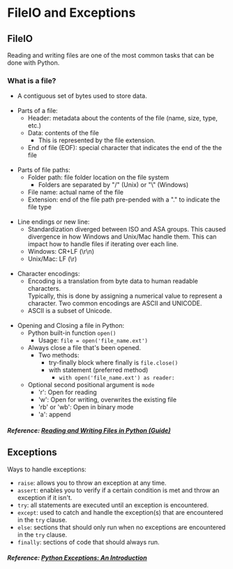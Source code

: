 # FileIO and Exceptions

## FileIO
Reading and writing files are one of the most common tasks that can be done 
with Python.

### What is a file?
* A contiguous set of bytes used to store data.
</br></br>
* Parts of a file:
  * Header: metadata about the contents of the file (name, size, type, etc.)
  * Data: contents of the file
    * This is represented by the file extension.
  * End of file (EOF): special character that indicates the end of the the file
</br></br>
* Parts of file paths:
  * Folder path: file folder location on the file system
    * Folders are separated by "/" (Unix) or "\\" (Windows)
  * File name: actual name of the file
  * Extension: end of the file path pre-pended with a "." to indicate the 
    file type
</br></br>
* Line endings or new line:
  * Standardization diverged between ISO and ASA groups.  This caused 
    divergence in how Windows and Unix/Mac handle them.  This can impact how 
    to handle files if iterating over each line.
  * Windows: CR+LF (\\r\\n)
  * Unix/Mac: LF (\\r)
</br></br>
* Character encodings:
  * Encoding is a translation from byte data to human readable characters.  
    Typically, this is done by assigning a numerical value to represent a 
    character.  Two common encodings are ASCII and UNICODE.
  * ASCII is a subset of Unicode.
</br></br>
* Opening and Closing a file in Python:
  * Python built-in function `open()`
    * Usage: `file = open('file_name.ext')`
  * Always close a file that's been opened.
    * Two methods:
      * try-finally block where finally is `file.close()`
      * with statement (preferred method)
        * `with open('file_name.ext') as reader:`
  * Optional second positional argument is `mode`
    * 'r': Open for reading
    * 'w': Open for writing, overwrites the existing file
    * 'rb' or 'wb': Open in binary mode
    * 'a': append

##### Reference: [Reading and Writing Files in Python (Guide)](https://realpython.com/read-write-files-python/)

## Exceptions
Ways to handle exceptions:
* `raise`: allows you to throw an exception at any time.
* `assert`: enables you to verify if a certain condition is met and throw an 
  exception if it isn't.
* `try`: all statements are executed until an exception is encountered.
* `except`: used to catch and handle the exception(s) that are encountered 
  in the `try` clause.
* `else`: sections that should only run when no exceptions are encountered 
  in the `try` clause.
* `finally`: sections of code that should always run.

##### Reference: [Python Exceptions: An Introduction](https://realpython.com/python-exceptions/)
